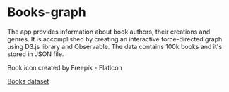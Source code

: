 # Books-graph

The app provides information about book authors, their creations and genres. It is accomplished by creating an interactive force-directed graph using D3.js library and Observable. The data contains 100k books and it's stored in JSON file.

Book icon created by Freepik - Flaticon

<a target='_blank' href="https://www.kaggle.com/datasets/mdhamani/goodreads-books-100k">Books dataset</a>
